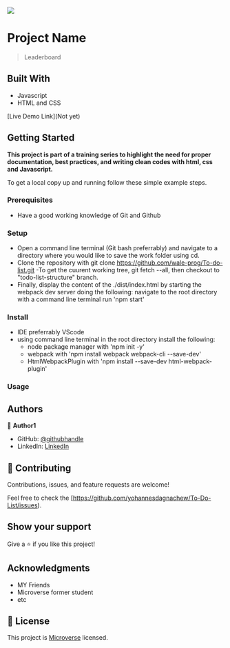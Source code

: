 ![](https://img.shields.io/badge/Microverse-blueviolet)

# Project Name

> Leaderboard


## Built With

- Javascript
- HTML and CSS


[Live Demo Link](Not yet)


## Getting Started

**This project is part of a training series to highlight the need for proper documentation, best practices, and writing clean codes with html, css and Javascript.**


To get a local copy up and running follow these simple example steps.

### Prerequisites
- Have a good working knowledge of Git and Github
### Setup
- Open a command line terminal (Git bash preferrably) and navigate to a directory where you would like to save the work folder using cd.
- Clone the repository with git clone https://github.com/wale-prog/To-do-list.git
-To get the cuurent working tree, git fetch --all, then checkout to "todo-list-structure" branch.
- Finally, display the content of the ./dist/index.html by starting the webpack dev server doing the following:
navigate to the root directory with a command line terminal
run 'npm start'

### Install
- IDE preferrably VScode
- using command line terminal in the root directory install the following:
     * node package manager with 'npm init -y'
     * webpack with 'npm install webpack webpack-cli --save-dev'
     *  HtmlWebpackPlugin with 'npm install --save-dev html-webpack-plugin'
### Usage


## Authors

👤 **Author1**

- GitHub: [@githubhandle](https://github.com/yohannesdagnachew)
- LinkedIn: [LinkedIn](https://www.linkedin.com/in/yohannes-dagnachew-5b163a236/)


## 🤝 Contributing

Contributions, issues, and feature requests are welcome!

Feel free to check the [https://github.com/yohannesdagnachew/To-Do-List/issues).

## Show your support

Give a ⭐️ if you like this project!

## Acknowledgments

- MY Friends
- Microverse former student
- etc

## 📝 License

This project is [Microverse](./MIT.md) licensed.